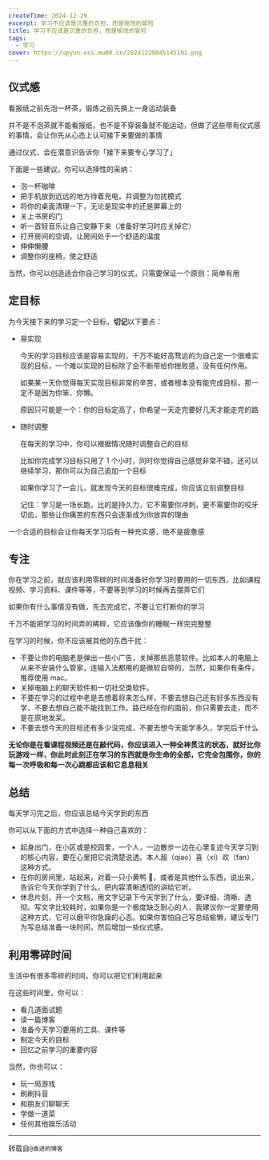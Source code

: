 ```yaml
---
createTime: 2024-12-29
excerpt: 学习不应该是沉重的负担，而是愉悦的冒险
title: 学习不应该是沉重的负担，而是愉悦的冒险
tags:
  - 学习
cover: https://upyun-oss.mu00.cn/20241229045145191.png
---
```


## 仪式感

看报纸之前先泡一杯茶，锻炼之前先换上一身运动装备

并不是不泡茶就不能看报纸，也不是不穿装备就不能运动，但做了这些带有仪式感的事情，会让你先从心态上认可接下来要做的事情

通过仪式，会在潜意识告诉你「接下来要专心学习了」

下面是一些建议，你可以选择性的采纳：

- 泡一杯咖啡
- 把手机放到远远的地方待着充电，并调整为勿扰模式
- 将你的桌面清理一下，无论是现实中的还是屏幕上的
- 关上书房的门
- 听一首轻音乐让自己安静下来（准备好学习时应关掉它）
- 打开房间的空调，让房间处于一个舒适的温度
- 伸伸懒腰
- 调整你的座椅，使之舒适

当然，你可以创造适合你自己学习的仪式，只需要保证一个原则：简单有用

## 定目标

为今天接下来的学习定一个目标，**切记**以下要点：

- 易实现

  今天的学习目标应该是容易实现的，千万不能好高骛远的为自己定一个很难实现的目标，一个难以实现的目标除了会不断带给你挫败感，没有任何作用。

  如果某一天你觉得每天实现目标非常的辛苦，或者根本没有能完成目标，那一定不是因为你笨、你懒。

  原因只可能是一个：你的目标定高了，你希望一天走完要好几天才能走完的路

- 随时调整

  在每天的学习中，你可以根据情况随时调整自己的目标

  比如你完成学习目标只用了 1 个小时，同时你觉得自己感觉非常不错，还可以继续学习，那你可以为自己追加一个目标

  如果你学习了一会儿，就发现今天的目标很难完成，你应该立刻调整目标

  记住：学习是一场长跑，比的是持久力，它不需要你冲刺，更不需要你的咬牙切齿，那些让你痛苦的东西只会逐渐成为你放弃的理由

一个合适的目标会让你每天学习后有一种充实感，绝不是疲惫感

## 专注

你在学习之前，就应该利用零碎的时间准备好你学习时要用的一切东西，比如课程视频、学习资料、课件等等，不要等到学习的时候再去摆弄它们

如果你有什么事情没有做，先去完成它，不要让它打断你的学习

千万不能把学习的时间弄的稀碎，它应该像你的睡眠一样完完整整

在学习的时候，你不应该被其他的东西干扰：

- 不要让你的电脑老是弹出一些小广告，关掉那些恶意软件。比如本人的电脑上从来不安装什么管家，连输入法都用的是微软自带的，当然，如果你有条件，推荐使用 mac。
- 关掉电脑上的聊天软件和一切社交类软件。
- 不要在学习的过程中老是去想着将来怎么样，不要去想自己还有好多东西没有学，不要去想自己能不能找到工作。路已经在你的面前，你只需要去走，而不是在原地发呆。
- 不要去想今天的目标还有多少没完成，不要去想今天能学多久，学完后干什么

**无论你是在看课程视频还是在敲代码，你应该进入一种全神贯注的状态，就好比你玩游戏一样，你此时此刻正在学习的东西就是你生命的全部，它完全包围你，你的每一次呼吸和每一次心跳都应该和它息息相关**

## 总结

每天学习完之后，你应该总结今天学到的东西

你可以从下面的方式中选择一种自己喜欢的：

- 起身出门，在小区或是校园里，一个人，一边散步一边在心里复述今天学习到的核心内容，要在心里把它说清楚说透。本人超（qiao）喜（xi）欢（fan）这种方式。
- 在你的房间里，站起来，对着一只小黄鸭 🐥，或者是其他什么东西，说出来，告诉它今天你学到了什么，把内容清晰透彻的讲给它听。
- 休息片刻，开一个文档，用文字记录下今天学到了什么，要详细、清晰、透彻。写文字比较耗时，如果你是一个极度缺乏耐心的人，我建议你一定要使用这种方式，它可以磨平你急躁的心态。如果你害怕自己写总结偷懒，建议专门为写总结准备一块时间，然后增加一些仪式感。

## 利用零碎时间

生活中有很多零碎的时间，你可以把它们利用起来

在这些时间里，你可以：

- 看几道面试题
- 读一篇博客
- 准备今天学习要用的工具、课件等
- 制定今天的目标
- 回忆之前学习的重要内容

当然，你也可以：

- 玩一局游戏
- 刷刷抖音
- 和朋友们聊聊天
- 学做一道菜
- 任何其他娱乐活动

---

转载自`@袁进的博客`
